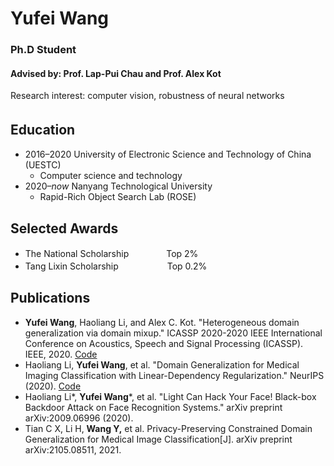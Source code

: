 # Yufei Wang
### Ph.D Student
#### Advised by: Prof. Lap-Pui Chau and Prof. Alex Kot
Research interest: computer vision, robustness of neural networks
## Education　
- 2016–2020  University of Electronic Science and Technology of China (UESTC) 
  - Computer science and technology
- 2020–*now*  Nanyang Technological University
  - Rapid-Rich Object Search Lab (ROSE) 


## Selected Awards
- The National Scholarship 　　　　Top 2% 
- Tang Lixin Scholarship 　　　　　 Top 0.2% 

## Publications
- **Yufei Wang**, Haoliang Li, and Alex C. Kot. "Heterogeneous domain generalization via domain mixup." ICASSP 2020-2020 IEEE International Conference on Acoustics, Speech and Signal Processing (ICASSP). IEEE, 2020. [Code](https://github.com/wyf0912/MIXALL)
- Haoliang Li, **Yufei Wang**, et al. "Domain Generalization for Medical Imaging Classification with Linear-Dependency Regularization." NeurIPS (2020). [Code](https://github.com/wyf0912/LDDG)
- Haoliang Li*, **Yufei Wang***,  et al. "Light Can Hack Your Face! Black-box Backdoor Attack on Face Recognition Systems." arXiv preprint arXiv:2009.06996 (2020).
- Tian C X, Li H, **Wang Y,** et al. Privacy-Preserving Constrained Domain Generalization for Medical Image Classification[J]. arXiv preprint arXiv:2105.08511, 2021.
